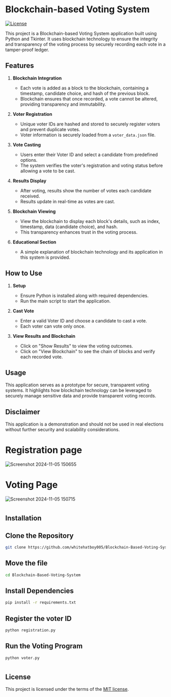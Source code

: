 # Blockchain-based Voting System
[![License](https://img.shields.io/github/license/whitehatboy005/Blockchain-Based-Voting-System)](LICENSE.md)

This project is a Blockchain-based Voting System application built using Python and Tkinter. It uses blockchain technology to ensure the integrity and transparency of the voting process by securely recording each vote in a tamper-proof ledger.

## Features

1. **Blockchain Integration**  
   - Each vote is added as a block to the blockchain, containing a timestamp, candidate choice, and hash of the previous block.
   - Blockchain ensures that once recorded, a vote cannot be altered, providing transparency and immutability.

2. **Voter Registration**  
   - Unique voter IDs are hashed and stored to securely register voters and prevent duplicate votes.
   - Voter information is securely loaded from a `voter_data.json` file.

3. **Vote Casting**  
   - Users enter their Voter ID and select a candidate from predefined options.
   - The system verifies the voter's registration and voting status before allowing a vote to be cast.

4. **Results Display**  
   - After voting, results show the number of votes each candidate received.
   - Results update in real-time as votes are cast.

5. **Blockchain Viewing**  
   - View the blockchain to display each block's details, such as index, timestamp, data (candidate choice), and hash.
   - This transparency enhances trust in the voting process.

6. **Educational Section**  
   - A simple explanation of blockchain technology and its application in this system is provided.

## How to Use

1. **Setup**  
   - Ensure Python is installed along with required dependencies.
   - Run the main script to start the application.

2. **Cast Vote**  
   - Enter a valid Voter ID and choose a candidate to cast a vote.
   - Each voter can vote only once.

3. **View Results and Blockchain**  
   - Click on "Show Results" to view the voting outcomes.
   - Click on "View Blockchain" to see the chain of blocks and verify each recorded vote.

## Usage

This application serves as a prototype for secure, transparent voting systems. It highlights how blockchain technology can be leveraged to securely manage sensitive data and provide transparent voting records.

## Disclaimer

This application is a demonstration and should not be used in real elections without further security and scalability considerations.
# Registration page
![Screenshot 2024-11-05 150655](https://github.com/user-attachments/assets/c30216c1-5b63-4712-8f11-95951123b17f)
#
# Voting Page
![Screenshot 2024-11-05 150715](https://github.com/user-attachments/assets/ae10e167-0a3a-4099-85c1-06173735854b)
#
## Installation
## Clone the Repository
```bash
git clone https://github.com/whitehatboy005/Blockchain-Based-Voting-System
```
## Move the file
```bash
cd Blockchain-Based-Voting-System
```
## Install Dependencies
```bash
pip install -r requirements.txt
```
## Register the voter ID
```bash
python registration.py
```
## Run the Voting Program
```bash
python voter.py
```
#
## License

This project is licensed under the terms of the [MIT license](LICENSE.md).

